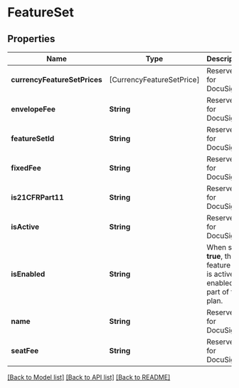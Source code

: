 # FeatureSet

## Properties
Name | Type | Description | Notes
------------ | ------------- | ------------- | -------------
**currencyFeatureSetPrices** | [CurrencyFeatureSetPrice] | Reserved for DocuSign. | [optional] 
**envelopeFee** | **String** | Reserved for DocuSign. | [optional] 
**featureSetId** | **String** | Reserved for DocuSign. | [optional] 
**fixedFee** | **String** | Reserved for DocuSign. | [optional] 
**is21CFRPart11** | **String** | Reserved for DocuSign. | [optional] 
**isActive** | **String** | Reserved for DocuSign. | [optional] 
**isEnabled** | **String** | When set to **true**, the feature set is actively enabled as part of the plan. | [optional] 
**name** | **String** | Reserved for DocuSign. | [optional] 
**seatFee** | **String** | Reserved for DocuSign. | [optional] 

[[Back to Model list]](../README.md#documentation-for-models) [[Back to API list]](../README.md#documentation-for-api-endpoints) [[Back to README]](../README.md)


